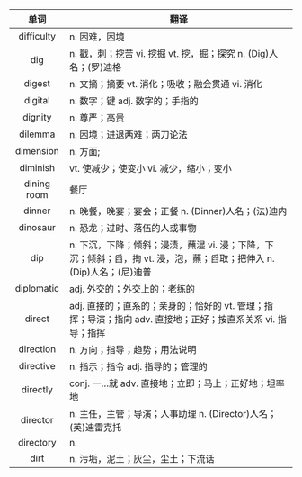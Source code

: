 |单词|翻译  |
|:--:|--| 
|	difficulty  		|		n. 困难，困境	|		
|	dig  		|		n. 戳，刺；挖苦 vi. 挖掘 vt. 挖，掘；探究 n. (Dig)人名；(罗)迪格	|		
|	digest  		|		n. 文摘；摘要 vt. 消化；吸收；融会贯通 vi. 消化	|		
|	digital  		|		n. 数字；键 adj. 数字的；手指的	|		
|	dignity  		|		n. 尊严；高贵	|		
|	dilemma  		|		n. 困境；进退两难；两刀论法	|		
|	dimension  		|		n. 方面;	|		
|	diminish  		|		vt. 使减少；使变小 vi. 减少，缩小；变小	|		
|	dining room  		|		餐厅	|		
|	dinner  		|		n. 晚餐，晚宴；宴会；正餐 n. (Dinner)人名；(法)迪内	|		
|	dinosaur  		|		n. 恐龙；过时、落伍的人或事物	|		
|	dip  		|		n. 下沉，下降；倾斜；浸渍，蘸湿 vi. 浸；下降，下沉；倾斜；舀，掏 vt. 浸，泡，蘸；舀取；把伸入 n. (Dip)人名；(尼)迪普	|		
|	diplomatic  		|		adj. 外交的；外交上的；老练的	|		
|	direct  		|		adj. 直接的；直系的；亲身的；恰好的 vt. 管理；指挥；导演；指向 adv. 直接地；正好；按直系关系 vi. 指导；指挥	|		
|	direction  		|		n. 方向；指导；趋势；用法说明	|		
|	directive  		|		n. 指示；指令 adj. 指导的；管理的	|		
|	directly  		|		conj. 一…就 adv. 直接地；立即；马上；正好地；坦率地	|		
|	director  		|		n. 主任，主管；导演；人事助理 n. (Director)人名；(英)迪雷克托	|		
|	directory  		|		n. 	|		
|	dirt  		|		n. 污垢，泥土；灰尘，尘土；下流话	|		
